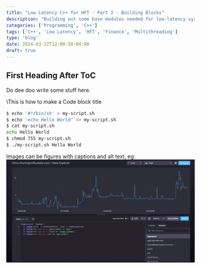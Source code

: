 ```yaml
---
title: "Low Latency C++ for HFT - Part 2 - Building Blocks"
description: "Building out some base modules needed for low-latency systems programming in C++"
categories: ['Programming', 'C++']
tags: ['C++', 'Low Latency', 'HFT', 'Finance', 'Multithreading']
type: 'blog'
date: 2024-03-22T12:09:58-04:00
draft: true
---
```


## First Heading After ToC

Do dee doo write some stuff here.

\This is how to make a Code block title

```bash
$ echo '#!/bin/sh' > my-script.sh
$ echo 'echo Hello World' >> my-script.sh
$ cat my-script.sh
echo Hello World
$ chmod 755 my-script.sh
$ ./my-script.sh Hello World

```

Images can be figures with captions and alt text, eg:
![An image alt text](./images/1.png 'A caption for an image/figure.')
